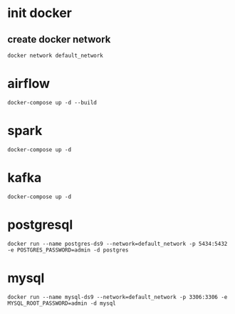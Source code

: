 # init docker
## create docker network
``
docker network default_network
``

# airflow
``
docker-compose up -d --build
``

# spark
``
docker-compose up -d
``

# kafka
``
docker-compose up -d
``

# postgresql
``
docker run --name postgres-ds9 --network=default_network -p 5434:5432 -e POSTGRES_PASSWORD=admin -d postgres
``

# mysql
``
docker run --name mysql-ds9 --network=default_network -p 3306:3306 -e MYSQL_ROOT_PASSWORD=admin -d mysql
``